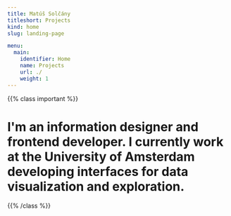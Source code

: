 ```yaml
---
title: Matúš Solčány
titleshort: Projects
kind: home
slug: landing-page

menu:
  main:
    identifier: Home
    name: Projects
    url: ./
    weight: 1
---
```


{{% class important %}}

# I'm an information designer and frontend developer. I currently work at the University of Amsterdam developing interfaces for data visualization and exploration.

{{% /class %}}

